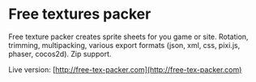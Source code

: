 # Free textures packer

Free texture packer creates sprite sheets for you game or site. Rotation, trimming, multipacking, various export formats (json, xml, css, pixi.js, phaser, cocos2d). Zip support.

Live version: [http://free-tex-packer.com](http://free-tex-packer.com)